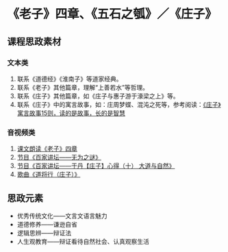 # 《老子》四章、《五石之瓠》／《庄子》

## 课程思政素材

### 文本类

1. 联系《道德经》《淮南子》等道家经典。
2. 联系《老子》其他篇章，理解“上善若水”等哲理。
3. 联系《庄子》其他篇章，如《庄子与惠子游于濠梁之上》等。
4. 联系《庄子》中的寓言故事，如：庄周梦蝶、混沌之死等，参考阅读：[《庄子》寓言故事15则，读的是故事，长的是智慧](https://www.sohu.com/a/375279612_523116)

### 音视频类

1. [课文朗读《老子》四章](https://www.bilibili.com/video/BV1EW4y1176J/?vd_source=9dd28950c31bfacab6a9020e0908c63f )
2. [节目《百家讲坛——无为之谜》](https://tv.cctv.com/2010/03/26/VIDE1372754191265279.shtml)
3. [节目《百家讲坛——于丹【庄子】心得（十） 大道与自然》](https://tv.cctv.com/2010/04/13/VIDE1355517159494343.shtml)
4. [歌曲《道将行（庄子）》](https://www.bilibili.com/video/BV12a4y1t74L/?spm_id_from=333.788.recommend_more_video.10&vd_source=9dd28950c31bfacab6a9020e0908c63f)

## 思政元素

- 优秀传统文化——文言文语言魅力
- 道德修养——谦逊自省
- 逻辑思辨——辩证法
- 人生观教育——辩证看待自然社会、认真观察生活
